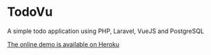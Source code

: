 # TodoVu

A simple todo application using PHP, Laravel, VueJS and PostgreSQL

[The online demo is available on Heroku](https://todovu.herokuapp.com/)
